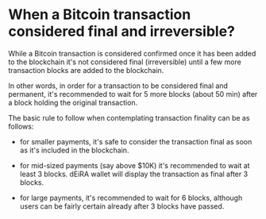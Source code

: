 # When a Bitcoin transaction considered final and irreversible?

While a Bitcoin transaction is considered confirmed once it has been added to the blockchain it's not considered final (irreversible) until a few more transaction blocks are added to the blockchain.

In other words, in order for a transaction to be considered final and permanent, it's recommended to wait for 5 more blocks (about 50 min) after a block holding the original transaction.

The basic rule to follow when contemplating transaction finality can be as follows:

- for smaller payments, it's safe to consider the transaction final as soon as it's included in the blockchain.

- for mid-sized payments (say above $10K) it's recommended to wait at least 3 blocks. dEiRA wallet will display the transaction as final after 3 blocks.

- for large payments, it's recommended to wait for 6 blocks, although users can be fairly certain already after 3 blocks have passed.



